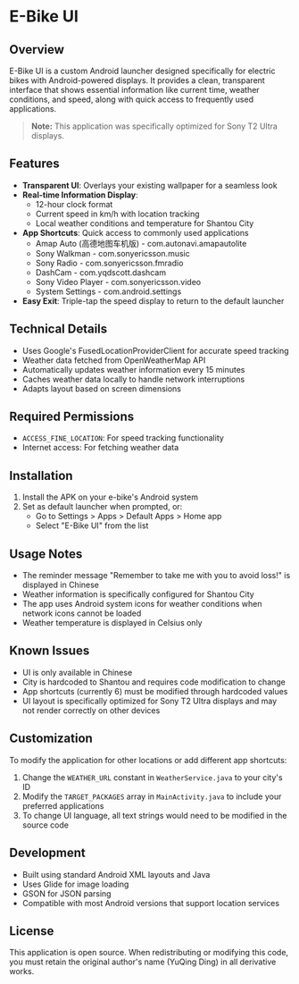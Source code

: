 # E-Bike UI

## Overview
E-Bike UI is a custom Android launcher designed specifically for electric bikes with Android-powered displays. It provides a clean, transparent interface that shows essential information like current time, weather conditions, and speed, along with quick access to frequently used applications.

> **Note:** This application was specifically optimized for Sony T2 Ultra displays.

## Features
- **Transparent UI**: Overlays your existing wallpaper for a seamless look
- **Real-time Information Display**:
  - 12-hour clock format
  - Current speed in km/h with location tracking
  - Local weather conditions and temperature for Shantou City
- **App Shortcuts**: Quick access to commonly used applications
  - Amap Auto (高德地图车机版) - com.autonavi.amapautolite
  - Sony Walkman - com.sonyericsson.music
  - Sony Radio - com.sonyericsson.fmradio
  - DashCam - com.yqdscott.dashcam
  - Sony Video Player - com.sonyericsson.video
  - System Settings - com.android.settings
- **Easy Exit**: Triple-tap the speed display to return to the default launcher

## Technical Details
- Uses Google's FusedLocationProviderClient for accurate speed tracking
- Weather data fetched from OpenWeatherMap API
- Automatically updates weather information every 15 minutes
- Caches weather data locally to handle network interruptions
- Adapts layout based on screen dimensions

## Required Permissions
- `ACCESS_FINE_LOCATION`: For speed tracking functionality
- Internet access: For fetching weather data

## Installation
1. Install the APK on your e-bike's Android system
2. Set as default launcher when prompted, or:
   - Go to Settings > Apps > Default Apps > Home app
   - Select "E-Bike UI" from the list

## Usage Notes
- The reminder message "Remember to take me with you to avoid loss!" is displayed in Chinese
- Weather information is specifically configured for Shantou City
- The app uses Android system icons for weather conditions when network icons cannot be loaded
- Weather temperature is displayed in Celsius only

## Known Issues
- UI is only available in Chinese
- City is hardcoded to Shantou and requires code modification to change
- App shortcuts (currently 6) must be modified through hardcoded values
- UI layout is specifically optimized for Sony T2 Ultra displays and may not render correctly on other devices

## Customization
To modify the application for other locations or add different app shortcuts:
1. Change the `WEATHER_URL` constant in `WeatherService.java` to your city's ID
2. Modify the `TARGET_PACKAGES` array in `MainActivity.java` to include your preferred applications
3. To change UI language, all text strings would need to be modified in the source code

## Development
- Built using standard Android XML layouts and Java
- Uses Glide for image loading
- GSON for JSON parsing
- Compatible with most Android versions that support location services

## License
This application is open source. When redistributing or modifying this code, you must retain the original author's name (YuQing Ding) in all derivative works.
